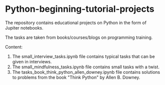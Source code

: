 # Python-beginning-tutorial-projects
The repository contains educational projects on Python in the form of Jupiter notebooks.

The tasks are taken from books/courses/blogs on programming training.

Content:
1. The small_interview_tasks.ipynb file contains typical tasks that can be given in interviews.
2. The small_mindfulness_tasks.ipynb file contains small tasks with a twist.
3. The tasks_book_think_python_allen_downey.ipynb file contains solutions to problems from the book "Think Python" by Allen B. Downey.
